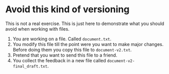 # Avoid this kind of versioning

This is not a real exercise. This is just here to demonstrate what you should avoid when working with files.

1. You are working on a file. Called `document.txt`.
2. You modify this file till the point were you want to make major changes. Before doing them you copy this file to `document-v2.txt`.
3. Pretend that you want to send this file to a friend.
4. You collect the feedback in a new file called `document-v2-final_draft.txt`.
